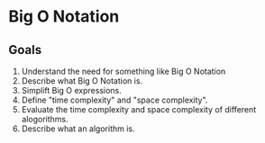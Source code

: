 # Big O Notation
## Goals
1. Understand the need for something like Big O Notation
2. Describe what Big O Notation is.
3. Simplift Big O expressions.
4. Define "time complexity" and "space complexity".
5. Evaluate the time complexity and space complexity of different alogorithms.
6. Describe what an algorithm is.